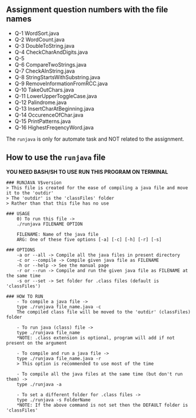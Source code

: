 ## Assignment question numbers with the file names

-   Q-1 WordSort.java
-   Q-2 WordCount.java
-   Q-3 DoubleToString.java
-   Q-4 CheckCharAndDigits.java
-   Q-5
-   Q-6 CompareTwoStrings.java
-   Q-7 CheckAInString.java
-   Q-8 StringStartsWithSubstring.java
-   Q-9 RemoveInformationFromRCC.java
-   Q-10 TakeOutChars.java
-   Q-11 LowerUpperToggleCase.java
-   Q-12 Palindrome.java
-   Q-13 InsertCharAtBeginning.java
-   Q-14 OccurenceOfChar.java
-   Q-15 PrintPatterns.java
-   Q-16 HighestFreqencyWord.java

The `runjava` is only for automate task and NOT related to the assignment.

## How to use the `runjava` file

**YOU NEED BASH/SH TO USE RUN THIS PROGRAM ON TERMINAL**

    ### RUNJAVA V$version
    > This file is created for the ease of compiling a java file and move it to the 'outdir'
    > The 'outdir' is the 'classFiles' folder
    > Rather than that this file has no use

    ### USAGE
        0) To run this file ->
        ./runjava FILENAME OPTION

        FILENAME: Name of the java file
        ARG: One of these five options [-a] [-c] [-h] [-r] [-s]

    ### OPTIONS
        -a or --all -> Compile all the java files in present directory
        -c or --compile -> Compile given java file as FILENAME
        -h or --help -> See the manual page
        -r or --run -> Compile and run the given java file as FILENAME at the same time
        -s or --set -> Set folder for .class files (default is 'classFiles')

    ### HOW TO RUN
        - To compile a java file ->
        type ./runjava file_name.java -c
        The compiled class file will be moved to the 'outdir' (classFiles) folder

        - To run java (class) file ->
        type ./runjava file_name
        *NOTE: .class extension is optional, program will add if not present on the argument

        - To compile and run a java file ->
        type ./runjava file_name.java -r
        > This option is recommended to use most of the time

        - To compile all the java files at the same time (but don't run them) ->
        type ./runjava -a

        - To set a different folder for .class files ->
        type ./runjava -s FolderName
        *NOTE: If the above command is not set then the DEFAULT folder is 'classFiles'
